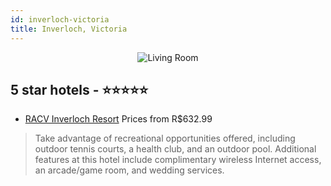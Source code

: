 ```yaml
---
id: inverloch-victoria
title: Inverloch, Victoria
---
```


<center><img src="https://i.travelapi.com/hotels/3000000/2500000/2497700/2497634/aeed4bfa_z.jpg" alt="Living Room" /></center>


##  5 star hotels - ⭐️⭐️⭐️⭐️⭐️

-    [RACV Inverloch Resort](https://us.hurb.com/hotels/inverloch/racv-inverloch-resort-JNP-JP845524?cmp=18055) Prices from R$632.99
   > Take advantage of recreational opportunities offered, including outdoor tennis courts, a health club, and an outdoor pool. Additional features at this hotel include complimentary wireless Internet access, an arcade/game room, and wedding services.
